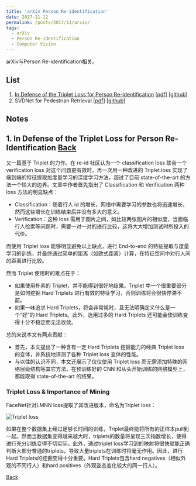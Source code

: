 ```yaml
---
title: 'arXiv Person Re-identification'
date: 2017-11-12
permalink: /posts/2017/11/arxiv/
tags:
  - arXiv
  - Person Re-identification
  - Computer Vision
---
```


arXiv与Person Re-identification相关。

<span id="back"></span>
## List

1. [In Defense of the Triplet Loss for Person Re-Identification](#jump1) [[pdf](https://arxiv.org/pdf/1703.07737)] [[github](https://github.com/VisualComputingInstitute/triplet-reid)]
2. SVDNet for Pedestrian Retrieval [[pdf](https://arxiv.org/pdf/1703.05693)] [[github](https://github.com/syfafterzy/SVDNet-for-Pedestrian-Retrieval)]

## Notes

<span id="jump1"></span>
## 1. In Defense of the Triplet Loss for Person Re-Identification [Back](#back)

又一篇基于 Triplet 的力作。在 re-id 社区认为一个 classification loss 联合一个 verification loss 对这个问题更有效时，再一次用一种改进的 Triplet loss 实现了端到端的特征提取加度量学习的深度学习方法，超过了目前 state-of-the-art 的方法一个较大的边界。文章中作者首先指出了 Classification 和 Verification 两种 loss 方法的明显缺点：

- Classification：随着行人 id 的增长，网络中需要学习的参数也将迅速增长，然而这些增长在训练结束后并没有多大的意义。
- Verification：这种 loss 需用于图片之间，如比较两张图片的相似度，当面临行人检索等问题时，需要一对一对的进行比较，这将大大增加测试时所投入的代价。

而使用 Triplet loss 能够明显避免以上缺点，进行 End-to-end 的特征提取与度量学习的训练，并最终通过简单的距离（如欧式距离）计算，在特征空间中对行人间的距离进行比较。

然而 Triplet 使用时的难点在于：

- 如果使用朴素的 Triplet，并不能得到很好地结果。Triplet 中一个很重要部分是如何挖掘 Hard Triplets 进行有效的特征学习，否则训练将会很快停滞不前。
- 如果一味追求 Hard Triplets，将会非常耗时，且无法明确定义什么是一个“好”的 Hard Triplets。此外，选用过多的 Hard Triplets 还可能会使训练变得十分不稳定而无法收敛。

总的来说本文有两点贡献：
- 首先，本文提出了一种含有一定 Hard Triplets 挖掘能力的经典 Triplet loss 的变体，并系统地评测了各种 Triplet loss 变体的性能。
- 与以往的认识不同，本文还展示了仅仅使用 Triplet loss 而无需添加特殊的网络层级结构等其它方法，在预训练好的 CNN 和从头开始训练的网络模型上，都能取得 state-of-the-art 的结果。

### Triplet Loss & Importance of Mining

FaceNet针对LMNN loss提取了其改进版本，命名为Triplet loss：

![Triplet loss](http://qiaokangxie.github.io/images/arxiv2017/eq-1.PNG)

如果在整个数据集上经过足够长时间的训练，Triplet最终能将所有的正样本pull到一起。然而当数据集变得越来越大时，triplets的数量将呈现三次指数增长，使得进行充分训练变得不切实际。此外，通过triplet loss学习到的映射将很快就能正确判断大部分普通的triplets，导致大量triplets在训练时将毫无作用。因此，进行Hard Triplets的挖掘变得十分重要。Hard Triplets包含hard negatives（相似外观的不同行人）和hard positives（外观姿态变化较大的同一行人）。




[Back](#back)

